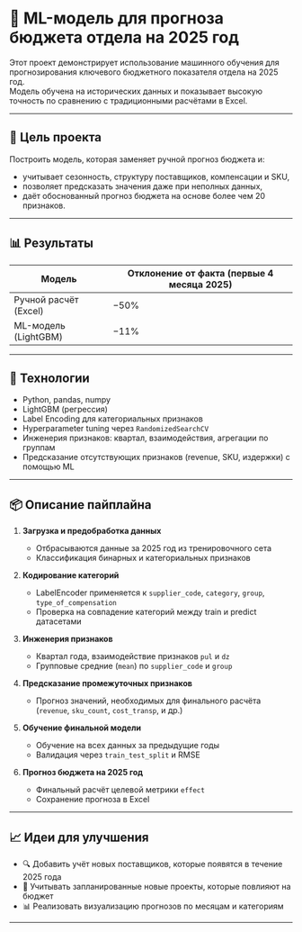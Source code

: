 # 💼 ML-модель для прогноза бюджета отдела на 2025 год

Этот проект демонстрирует использование машинного обучения для прогнозирования ключевого бюджетного показателя отдела на 2025 год.  
Модель обучена на исторических данных и показывает высокую точность по сравнению с традиционными расчётами в Excel.

---

## 🎯 Цель проекта

Построить модель, которая заменяет ручной прогноз бюджета и:
- учитывает сезонность, структуру поставщиков, компенсации и SKU,
- позволяет предсказать значения даже при неполных данных,
- даёт обоснованный прогноз бюджета на основе более чем 20 признаков.

---

## 📊 Результаты

| Модель              | Отклонение от факта (первые 4 месяца 2025) |
|---------------------|---------------------------------------------|
| Ручной расчёт (Excel) | −50%                                      |
| ML-модель (LightGBM)  | −11%                                      |

---

## 🧠 Технологии

- Python, pandas, numpy
- LightGBM (регрессия)
- Label Encoding для категориальных признаков
- Hyperparameter tuning через `RandomizedSearchCV`
- Инженерия признаков: квартал, взаимодействия, агрегации по группам
- Предсказание отсутствующих признаков (revenue, SKU, издержки) с помощью ML

---

## 📦 Описание пайплайна

1. **Загрузка и предобработка данных**
   - Отбрасываются данные за 2025 год из тренировочного сета
   - Классификация бинарных и категориальных признаков

2. **Кодирование категорий**
   - LabelEncoder применяется к `supplier_code`, `category`, `group`, `type_of_compensation`
   - Проверка на совпадение категорий между train и predict датасетами

3. **Инженерия признаков**
   - Квартал года, взаимодействие признаков `pul` и `dz`
   - Групповые средние (`mean`) по `supplier_code` и `group`

4. **Предсказание промежуточных признаков**
   - Прогноз значений, необходимых для финального расчёта (`revenue`, `sku_count`, `cost_transp`, и др.)

5. **Обучение финальной модели**
   - Обучение на всех данных за предыдущие годы
   - Валидация через `train_test_split` и RMSE

6. **Прогноз бюджета на 2025 год**
   - Финальный расчёт целевой метрики `effect`
   - Сохранение прогноза в Excel

---

## 📈 Идеи для улучшения

- 🔍 Добавить учёт новых поставщиков, которые появятся в течение 2025 года
- 📁 Учитывать запланированные новые проекты, которые повлияют на бюджет
- 📊 Реализовать визуализацию прогнозов по месяцам и категориям

---
